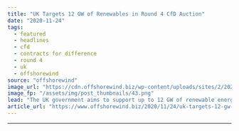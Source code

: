 ```yaml
---
title: "UK Targets 12 GW of Renewables in Round 4 CfD Auction"
date: "2020-11-24"
tags: 
  - featured
  - headlines
  - cfd
  - contracts for difference
  - round 4
  - uk
  - offshorewind
source: "offshorewind"
image_url: "https://cdn.offshorewind.biz/wp-content/uploads/sites/2/2020/11/24093152/UK-Targets-12-GW-of-Renewables-in-Round-4-CfD-Auction.png"
image_fp: "/assets/img/post_thumbnails/43.png"
lead: "The UK government aims to support up to 12 GW of renewable energy projects"
article_url: "https://www.offshorewind.biz/2020/11/24/uk-targets-12-gw-of-renewables-in-round-4-cfd-auction/"
---
```


---
